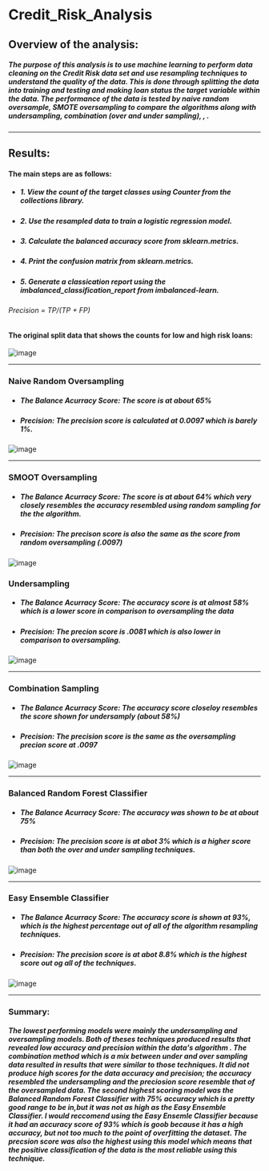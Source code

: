 # Credit_Risk_Analysis

## Overview of the analysis: 
##### The purpose of this analysis is to use machine learning to perform data cleaning on the Credit Risk data set and use resampling techniques to understand the quality of the data. This is done through splitting the data into training and testing and making loan status the target variable within the data. The performance of the data is tested by naive random oversample, SMOTE oversampling to compare the algorithms along with undersampling, combination (over and under sampling),    ,  . 
---
## Results:

#### The main steps are as follows:
* ##### 1. View the count of the target classes using Counter from the collections library.
* ##### 2. Use the resampled data to train a logistic regression model.
* ##### 3. Calculate the balanced accuracy score from sklearn.metrics.
* ##### 4. Print the confusion matrix from sklearn.metrics.
* ##### 5. Generate a classication report using the imbalanced_classification_report from imbalanced-learn.
###### Precision = TP/(TP + FP)
#### The original split data that shows the counts for low and high risk loans:

![image](https://user-images.githubusercontent.com/105329532/200195823-3a840180-6594-4989-9789-7492532a8bbe.png) 

---
### Naive Random Oversampling 
* ##### The Balance Acurracy Score:  The score is at about 65%
* ##### Precision: The precision score is calculated at 0.0097 which is barely 1%.
![image](https://user-images.githubusercontent.com/105329532/200196031-6aba69ac-9ee7-4edb-ad15-6dd5cd788bd7.png)

---
### SMOOT Oversampling 
* ##### The Balance Acurracy Score:   The score is at about 64% which very closely resembles the accuracy resembled using random sampling for the the algorithm.
* ##### Precision: The precison score is also the same as the score from random oversampling (.0097)
![image](https://user-images.githubusercontent.com/105329532/200196091-6e97b849-860e-4e4d-96ad-ccdf7b63ca68.png)


### Undersampling 
* ##### The Balance Acurracy Score:  The accuracy score is at almost 58% which is a lower score in comparison to oversampling the data
* ##### Precision: The precion score is .0081 which is also lower in comparison to oversampling.
![image](https://user-images.githubusercontent.com/105329532/200196159-e59c6388-6363-4c11-b666-3ecb4732bc88.png)

---
### Combination Sampling 
* ##### The Balance Acurracy Score: The accuracy score closeloy resembles the score shown for undersamply (about 58%) 
* ##### Precision: The precision score is the same as the oversampling precion score at .0097
![image](https://user-images.githubusercontent.com/105329532/200196478-d65c97c8-1e36-46b7-8d50-271e2006492c.png)


---
### Balanced Random Forest Classifier 
* ##### The Balance Acurracy Score: The accuracy was shown to be at about 75%
* ##### Precision: The precision score is at abot 3% which is a higher score than both the over and under sampling techniques.
![image](https://user-images.githubusercontent.com/105329532/200196712-e78e5672-fdaa-4720-9f1f-49d8e8696a6a.png)

---
### Easy Ensemble Classifier 
* ##### The Balance Acurracy Score: The accuracy score is shown at 93%, which is the highest percentage out of all of the algorithm resampling techniques. 
* ##### Precision: The precision score is at abot 8.8% which is the highest score out og all of the techniques.
![image](https://user-images.githubusercontent.com/105329532/200196890-f9b8ec97-f2e0-49ed-a1a1-f55416e89214.png)

---
### Summary: 
##### The lowest performing models were mainly the undersampling and oversampling models. Both of theses techniques produced results that revealed low accuracy and precision within the data's algorithm . The combination method which is a mix between under and over sampling data resulted in results that were similar to those techniques. It did not produce high scores for the data accuracy and precision; the accuracy resembled the undersampling and the preciosion score resemble that of the oversampled data. The second highest scoring model was the Balanced Random Forest Classifier with 75% accuracy which is a pretty good range to be in,but it was not as high as the Easy Ensemble Classifier. I would reccomend using the Easy Ensemle Classifier because it had an accuracy score of 93% which is goob because it has a high accuracy, but not too much to the point of overfitting the dataset. The precsion score was also the highest using this model which means that the positive classification of the data is the most reliable using this technique. 












